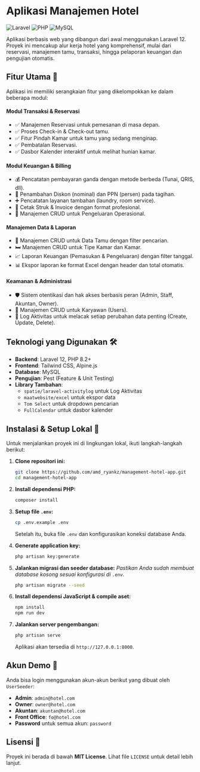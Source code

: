 # Aplikasi Manajemen Hotel

![Laravel](https://img.shields.io/badge/Laravel-12-FF2D20?style=for-the-badge&logo=laravel)
![PHP](https://img.shields.io/badge/PHP-8.2-777BB4?style=for-the-badge&logo=php)
![MySQL](https://img.shields.io/badge/MySQL-8.0-4479A1?style=for-the-badge&logo=mysql)

Aplikasi berbasis web yang dibangun dari awal menggunakan Laravel 12. Proyek ini mencakup alur kerja hotel yang komprehensif, mulai dari reservasi, manajemen tamu, transaksi, hingga pelaporan keuangan dan pengujian otomatis.

## Fitur Utama 🌟

Aplikasi ini memiliki serangkaian fitur yang dikelompokkan ke dalam beberapa modul:

#### Modul Transaksi & Reservasi

- ✅ Manajemen Reservasi untuk pemesanan di masa depan.
- ✅ Proses Check-in & Check-out tamu.
- ✅ Fitur Pindah Kamar untuk tamu yang sedang menginap.
- ✅ Pembatalan Reservasi.
- ✅ Dasbor Kalender interaktif untuk melihat hunian kamar.

#### Modul Keuangan & Billing

- 💰 Pencatatan pembayaran ganda dengan metode berbeda (Tunai, QRIS, dll).
- 🧾 Penambahan Diskon (nominal) dan PPN (persen) pada tagihan.
- ➕ Pencatatan layanan tambahan (laundry, room service).
- 📄 Cetak Struk & Invoice dengan format profesional.
- 💸 Manajemen CRUD untuk Pengeluaran Operasional.

#### Manajemen Data & Laporan

- 👥 Manajemen CRUD untuk Data Tamu dengan filter pencarian.
- 🛏️ Manajemen CRUD untuk Tipe Kamar dan Kamar.
- 📈 Laporan Keuangan (Pemasukan & Pengeluaran) dengan filter tanggal.
- 📊 Ekspor laporan ke format Excel dengan header dan total otomatis.

#### Keamanan & Administrasi

- 🛡️ Sistem otentikasi dan hak akses berbasis peran (Admin, Staff, Akuntan, Owner).
- 📝 Manajemen CRUD untuk Karyawan (Users).
- 📜 Log Aktivitas untuk melacak setiap perubahan data penting (Create, Update, Delete).

## Teknologi yang Digunakan 🛠️

- **Backend**: Laravel 12, PHP 8.2+
- **Frontend**: Tailwind CSS, Alpine.js
- **Database**: MySQL
- **Pengujian**: Pest (Feature & Unit Testing)
- **Library Tambahan**:
  - `spatie/laravel-activitylog` untuk Log Aktivitas
  - `maatwebsite/excel` untuk ekspor data
  - `Tom Select` untuk dropdown pencarian
  - `FullCalendar` untuk dasbor kalender

## Instalasi & Setup Lokal 🚀

Untuk menjalankan proyek ini di lingkungan lokal, ikuti langkah-langkah berikut:

1. **Clone repositori ini:**

   ```bash
   git clone https://github.com/amd_ryankz/management-hotel-app.git
   cd management-hotel-app
   ```
2. **Install dependensi PHP:**

   ```bash
   composer install
   ```
3. **Setup file `.env`:**

   ```bash
   cp .env.example .env
   ```

   Setelah itu, buka file `.env` dan konfigurasikan koneksi database Anda.
4. **Generate application key:**

   ```bash
   php artisan key:generate
   ```
5. **Jalankan migrasi dan seeder database:**
   *Pastikan Anda sudah membuat database kosong sesuai konfigurasi di `.env`.*

   ```bash
   php artisan migrate --seed
   ```
6. **Install dependensi JavaScript & compile aset:**

   ```bash
   npm install
   npm run dev
   ```
7. **Jalankan server pengembangan:**

   ```bash
   php artisan serve
   ```

   Aplikasi akan tersedia di `http://127.0.0.1:8000`.

## Akun Demo 🔑

Anda bisa login menggunakan akun-akun berikut yang dibuat oleh `UserSeeder`:

- **Admin**: `admin@hotel.com`
- **Owner**: `owner@hotel.com`
- **Akuntan**: `akuntan@hotel.com`
- **Front Office**: `fo@hotel.com`
- **Password** untuk semua akun: `password`

## Lisensi 📄

Proyek ini berada di bawah **MIT License**. Lihat file `LICENSE` untuk detail lebih lanjut.
